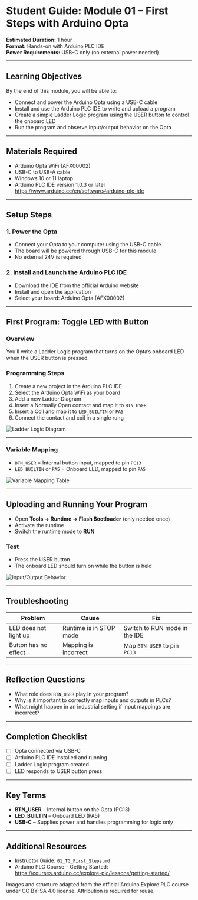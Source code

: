 # Student Guide: Module 01 – First Steps with Arduino Opta

**Estimated Duration:** 1 hour  
**Format:** Hands-on with Arduino PLC IDE  
**Power Requirements:** USB-C only (no external power needed)

---

## Learning Objectives

By the end of this module, you will be able to:

- Connect and power the Arduino Opta using a USB-C cable  
- Install and use the Arduino PLC IDE to write and upload a program  
- Create a simple Ladder Logic program using the USER button to control the onboard LED  
- Run the program and observe input/output behavior on the Opta  

---

## Materials Required

- Arduino Opta WiFi (AFX00002)  
- USB-C to USB-A cable  
- Windows 10 or 11 laptop  
- Arduino PLC IDE version 1.0.3 or later  
  https://www.arduino.cc/en/software#arduino-plc-ide  

---

## Setup Steps

### 1. Power the Opta

- Connect your Opta to your computer using the USB-C cable  
- The board will be powered through USB-C for this module  
- No external 24V is required  

### 2. Install and Launch the Arduino PLC IDE

- Download the IDE from the official Arduino website  
- Install and open the application  
- Select your board: Arduino Opta (AFX00002)  

---

## First Program: Toggle LED with Button

### Overview

You’ll write a Ladder Logic program that turns on the Opta’s onboard LED when the USER button is pressed.

### Programming Steps

1. Create a new project in the Arduino PLC IDE  
2. Select the Arduino Opta WiFi as your board  
3. Add a new Ladder Diagram  
4. Insert a Normally Open contact and map it to `BTN_USER`  
5. Insert a Coil and map it to `LED_BUILTIN` or `PA5`  
6. Connect the contact and coil in a single rung

![Ladder Logic Diagram](../03_assets/01_first_steps/01_ladder_logic.png)

---

### Variable Mapping

- `BTN_USER` = Internal button input, mapped to pin `PC13`  
- `LED_BUILTIN` or `PA5` = Onboard LED, mapped to pin `PA5`

![Variable Mapping Table](../03_assets/01_first_steps/01_button_mapping.png)

---

## Uploading and Running Your Program

- Open **Tools → Runtime → Flash Bootloader** (only needed once)  
- Activate the runtime  
- Switch the runtime mode to **RUN**  

### Test

- Press the USER button  
- The onboard LED should turn on while the button is held  

![Input/Output Behavior](../03_assets/01_first_steps/01_input-output.jpg)

---

## Troubleshooting

| Problem                | Cause                      | Fix                                 |
|------------------------|----------------------------|--------------------------------------|
| LED does not light up  | Runtime is in STOP mode    | Switch to RUN mode in the IDE       |
| Button has no effect   | Mapping is incorrect       | Map `BTN_USER` to pin `PC13`        |

---

## Reflection Questions

- What role does `BTN_USER` play in your program?  
- Why is it important to correctly map inputs and outputs in PLCs?  
- What might happen in an industrial setting if input mappings are incorrect?

---

## Completion Checklist

- [ ] Opta connected via USB-C  
- [ ] Arduino PLC IDE installed and running  
- [ ] Ladder Logic program created  
- [ ] LED responds to USER button press  

---

## Key Terms

- **BTN_USER** – Internal button on the Opta (PC13)  
- **LED_BUILTIN** – Onboard LED (PA5)  
- **USB-C** – Supplies power and handles programming for logic only  

---

## Additional Resources

- Instructor Guide: `01_TG_First_Steps.md`  
- Arduino PLC Course – Getting Started:  
  https://courses.arduino.cc/explore-plc/lessons/getting-started/

Images and structure adapted from the official Arduino Explore PLC course under CC BY-SA 4.0 license. Attribution is required for reuse.
